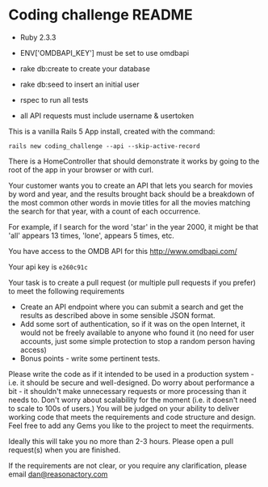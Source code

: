 # Coding challenge README

* Ruby 2.3.3

* ENV['OMDBAPI_KEY'] must be set to use omdbapi

* rake db:create to create your database

* rake db:seed to insert an initial user

* rspec to run all tests

* all API requests must include username & usertoken

This is a vanilla Rails 5 App install, created with the command:

`rails new coding_challenge --api --skip-active-record`

There is a HomeController that should demonstrate it works by going to the root of the app in your browser or with curl.

Your customer wants you to create an API that lets you search for movies by word and year, and the results brought back should be a breakdown of the most common other words in movie titles for all the movies matching the search for that year, with a count of each occurrence.

For example, if I search for the word 'star' in the year 2000, it might be that 'all' appears 13 times, 'lone', appears 5 times, etc.

You have access to the OMDB API for this http://www.omdbapi.com/

Your api key is `e260c91c`

Your task is to create a pull request (or multiple pull requests if you prefer) to meet the following requirements

- Create an API endpoint where you can submit a search and get the results as described above in some sensible JSON format.
- Add some sort of authentication, so if it was on the open Internet, it would not be freely available to anyone who found it (no need for user accounts, just some simple protection to stop a random person having access)
- Bonus points - write some pertinent tests.

Please write the code as if it intended to be used in a production system - i.e. it should be secure and well-designed.
Do worry about performance a bit - it shouldn't make unnecessary requests or more processing than it needs to.
Don't worry about scalability for the moment (i.e. it doesn't need to scale to 100s of users.)
You will be judged on your ability to deliver working code that meets the requirements and code structure and design.
Feel free to add any Gems you like to the project to meet the requirments.

Ideally this will take you no more than 2-3 hours. Please open a pull request(s) when you are finished.

If the requirements are not clear, or you require any clarification, please email dan@reasonactory.com
